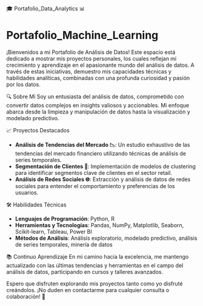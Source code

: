 🎓 Portafolio_Data_Analytics 📊
# Portafolio_Machine_Learning

¡Bienvenidos a mi Portafolio de Análisis de Datos! Este espacio está dedicado a mostrar mis proyectos personales, los cuales reflejan mi crecimiento y aprendizaje en el apasionante mundo del análisis de datos. A través de estas iniciativas, demuestro mis capacidades técnicas y habilidades analíticas, combinadas con una profunda curiosidad y pasión por los datos.

🔍 Sobre Mí
Soy un entusiasta del análisis de datos, comprometido con convertir datos complejos en insights valiosos y accionables. Mi enfoque abarca desde la limpieza y manipulación de datos hasta la visualización y modelado predictivo.

📈 Proyectos Destacados
- **Análisis de Tendencias del Mercado 📉**: Un estudio exhaustivo de las tendencias del mercado financiero utilizando técnicas de análisis de series temporales.
- **Segmentación de Clientes 👥**: Implementación de modelos de clustering para identificar segmentos clave de clientes en el sector retail.
- **Análisis de Redes Sociales 🌐**: Extracción y análisis de datos de redes sociales para entender el comportamiento y preferencias de los usuarios.

🛠️ Habilidades Técnicas
- **Lenguajes de Programación**: Python, R
- **Herramientas y Tecnologías**: Pandas, NumPy, Matplotlib, Seaborn, Scikit-learn, Tableau, Power BI
- **Métodos de Análisis**: Análisis exploratorio, modelado predictivo, análisis de series temporales, minería de datos

📚 Continuo Aprendizaje
En mi camino hacia la excelencia, me mantengo actualizado con las últimas tendencias y herramientas en el campo del análisis de datos, participando en cursos y talleres avanzados.

Espero que disfruten explorando mis proyectos tanto como yo disfruté creándolos. ¡No duden en contactarme para cualquier consulta o colaboración! 🚀
